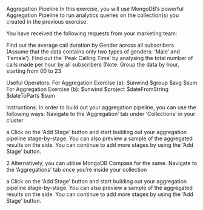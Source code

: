 Aggregation Pipeline
In this exercise, you will use MongoDB’s powerful Aggregation Pipeline to run analytics queries on the collection(s) you created in the previous exercise. 

You have received the following requests from your marketing team: 

 Find out the average call duration by Gender across all subscribers (Assume that the data contains only two types of genders: ‘Male’ and ‘Female’).
 Find out the ‘Peak Calling Time’ by analysing the total number of calls made per hour by all subscribers (Note: Group the data by hour, starting from 00 to 23

Useful Operators:
For Aggregation Exercise (a):
$unwind
$group
$avg
$sum
For Aggregation Exercise (b):
$unwind
$project
$dateFromString
$dateToParts
$sum

Instructions:
In order to build out your aggregation pipeline, you can use the following ways:
Navigate to the ‘Aggregation’ tab under ‘Collections’ in your cluster 


a Click on the ‘Add Stage’ button and start building out your aggregation pipeline stage-by-stage. You can also preview a sample of the aggregated results on the side. You can continue to add more stages by using the ‘Add Stage’ button.

2 Alternatively, you can utilise MongoDB Compass for the same. Navigate to the ‘Aggregations’ tab once you’re inside your collection

a Click on the ‘Add Stage’ button and start building out your aggregation pipeline stage-by-stage. You can also preview a sample of the aggregated results on the side. You can continue to add more stages by using the ‘Add Stage’ button.
